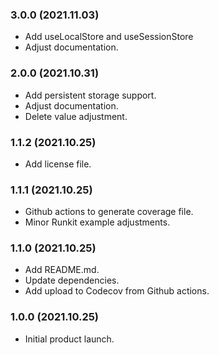 ### 3.0.0 (2021.11.03)

* Add useLocalStore and useSessionStore
* Adjust documentation.

### 2.0.0 (2021.10.31)

* Add persistent storage support.
* Adjust documentation.
* Delete value adjustment.

### 1.1.2 (2021.10.25)

* Add license file.

### 1.1.1 (2021.10.25)

* Github actions to generate coverage file.
* Minor Runkit example adjustments.

### 1.1.0 (2021.10.25)

* Add README.md.
* Update dependencies.
* Add upload to Codecov from Github actions.

### 1.0.0 (2021.10.25)

* Initial product launch.
